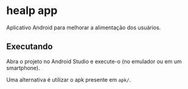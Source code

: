 # healp app

Aplicativo Android para melhorar a alimentação dos usuários.

## Executando

Abra o projeto no Android Studio e execute-o (no emulador ou em um smartphone).

Uma alternativa é utilizar o apk presente em `apk/`.
